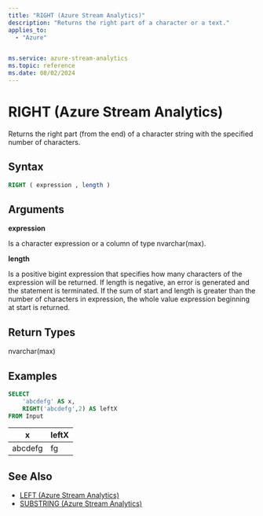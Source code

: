 ```yaml
---
title: "RIGHT (Azure Stream Analytics)"
description: "Returns the right part of a character or a text."
applies_to:
  - "Azure"


ms.service: azure-stream-analytics
ms.topic: reference
ms.date: 08/02/2024
---
```


# RIGHT (Azure Stream Analytics)

Returns the right part (from the end) of a character string with the specified number of characters.

## Syntax

```SQL
RIGHT ( expression , length )
```

## Arguments

**expression**

Is a character expression or a column of type nvarchar(max).

**length**

Is a positive bigint expression that specifies how many characters of the expression will be returned. If length is negative, an error is generated and the statement is terminated. If the sum of start and length is greater than the number of characters in expression, the whole value expression beginning at start is returned.

## Return Types

nvarchar(max)

## Examples

```SQL
SELECT
    'abcdefg' AS x,
    RIGHT('abcdefg',2) AS leftX
FROM Input
```

|x|leftX|
|-|-|
|abcdefg|fg|

## See Also

- [LEFT (Azure Stream Analytics)](left-azure-stream-analytics.md)
- [SUBSTRING (Azure Stream Analytics)](substring-azure-stream-analytics.md)